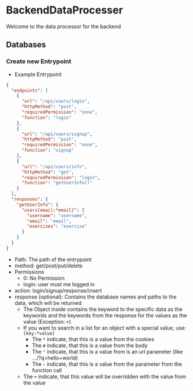 # BackendDataProcesser

<p>Welcome to the data processor for the backend</p>

## Databases
### Create new Entrypoint
   - Example Entrypoint
```json
{
  "endpoints": [
    {
      "url": "/api/users/login",
      "httpMethod": "post",
      "requiredPermission": "none",
      "function": "login"
    },
    {
      "url": "/api/users/signup",
      "httpMethod": "post",
      "requiredPermission": "none",
      "function": "signup"
    },
    {
      "url": "/api/users/info",
      "httpMethod": "get",
      "requiredPermission": "login",
      "function": "getUserInfo()"
    }
  ],
  "responses": {
    "getUserInfo": {
      "users[email:*email]": {
        "username": "username",
        "email": "email",
        "exercises": "exercise"
      }
    }
  }
}


```
   - Path: The path of the entrypoint
   - method: get/post/put/delete
   - Permissions
     - 0: No Permission
     - login: user must me logged in
   - action: login/signup/response/insert
   - response (optional): Contains the database names and paths to the data, which will be returned
     - The Object inside contains the keyword to the specific data as the keywords and the keywords from the response for the values as the value (Exception: `+`)
     - If you want to search in a list for an object with a special value, use: `[key:*value]`
       - The `*` indicate, that this is a value from the cookies
       - The `#` indicate, that this is a value from the body
       - The `°` indicate, that this is a value from is an url parameter (like .../?q=hello+world)
       - The `~` indicate, that this is a value from the parameter from the function call
     - The `+` indicate, that this value will be overridden with the value from the value
       